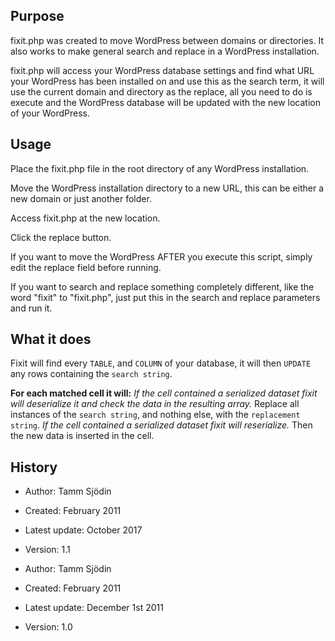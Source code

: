 ## Purpose
fixit.php was created to move WordPress between domains or directories.
It also works to make general search and replace in a WordPress installation.

fixit.php will access your WordPress database settings and find what URL your WordPress has been installed on and use this as the search term, it will use the current domain and directory as the replace, all you need to do is execute and the WordPress database will be updated with the new location of your WordPress.


## Usage
Place the fixit.php file in the root directory of any WordPress installation.

Move the WordPress installation directory to a new URL, this can be either a new domain or just another folder.

Access fixit.php at the new location.

Click the replace button.

If you want to move the WordPress AFTER you execute this script, simply edit the replace field before running.

If you want to search and replace something completely different, like the word "fixit" to "fixit.php", just put this in the search and replace parameters and run it.

## What it does
Fixit will find every `TABLE`, and `COLUMN` of your database, it will then `UPDATE` any rows containing the `search string`.

**For each matched cell it will:**
*If the cell contained a serialized dataset fixit will deserialize it and check the data in the resulting array.*
Replace all instances of the `search string`, and nothing else, with the `replacement string`.
*If the cell contained a serialized dataset fixit will reserialize.*
Then the new data is inserted in the cell.

## History

 *  Author: Tamm Sjödin
 *  Created: February 2011
 *  Latest update: October 2017
 *  Version: 1.1


 *  Author: Tamm Sjödin
 *  Created: February 2011
 *  Latest update: December 1st 2011
 *  Version: 1.0
